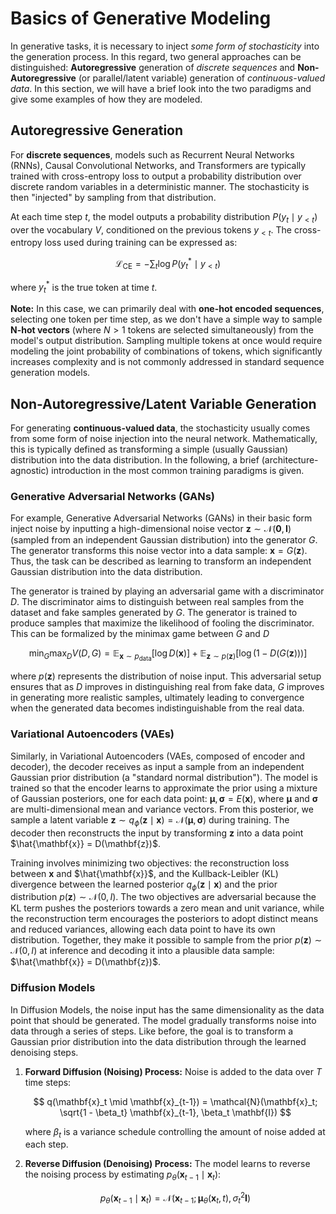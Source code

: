 # Basics of Generative Modeling

In generative tasks, it is necessary to inject *some form of stochasticity* into the generation process. In this regard, two general approaches can be distinguished: **Autoregressive** generation of *discrete sequences* and **Non-Autoregressive** (or parallel/latent variable) generation of *continuous-valued data*.
In this section, we will have a brief look into the two paradigms and give some examples of how they are modeled.

## Autoregressive Generation

For **discrete sequences**, models such as Recurrent Neural Networks (RNNs), Causal Convolutional Networks, and Transformers are typically trained with cross-entropy loss to output a probability distribution over discrete random variables in a deterministic manner. The stochasticity is then "injected" by sampling from that distribution.

At each time step $t$, the model outputs a probability distribution $P(y_t \mid y_{<t})$ over the vocabulary $V$, conditioned on the previous tokens $y_{<t}$. The cross-entropy loss used during training can be expressed as:

$$
\mathcal{L}_{\text{CE}} = -\sum_{t} \log P(y_t^* \mid y_{<t})
$$

where $y_t^*$ is the true token at time $t$.

**Note:** In this case, we can primarily deal with **one-hot encoded sequences**, selecting one token per time step, as we don't have a simple way to sample **N-hot vectors** (where $N > 1$ tokens are selected simultaneously) from the model's output distribution. Sampling multiple tokens at once would require modeling the joint probability of combinations of tokens, which significantly increases complexity and is not commonly addressed in standard sequence generation models.

## Non-Autoregressive/Latent Variable Generation

For generating **continuous-valued data**, the stochasticity usually comes from some form of noise injection into the neural network.
Mathematically, this is typically defined as transforming a simple (usually Gaussian) distribution into the data distribution.
In the following, a brief (architecture-agnostic) introduction in the most common training paradigms is given.

### Generative Adversarial Networks (GANs)

For example, Generative Adversarial Networks (GANs) in their basic form inject noise by inputting a high-dimensional noise vector
$\mathbf{z} \sim \mathcal{N}(\mathbf{0}, \mathbf{I})$ (sampled from an independent Gaussian distribution) into the generator $G$.
The generator transforms this noise vector into a data sample: $\mathbf{x} = G(\mathbf{z})$.
Thus, the task can be described as learning to transform an independent Gaussian distribution into the data distribution.

The generator is trained by playing an adversarial game with a discriminator $D$. 
The discriminator aims to distinguish between real samples from the dataset and fake samples generated by $G$. 
The generator is trained to produce samples that maximize the likelihood of fooling the discriminator. 
This can be formalized by the minimax game between $G$ and $D$

$$
\min_G \max_D V(D, G) = \mathbb{E}_{\mathbf{x} \sim p_{\text{data}}} [\log D(\mathbf{x})] + \mathbb{E}_{\mathbf{z} \sim p(\mathbf{z})} [\log (1 - D(G(\mathbf{z})))]
$$

where $p(\mathbf{z})$ represents the distribution of noise input. 
This adversarial setup ensures that as $D$ improves in distinguishing real from fake data, 
$G$ improves in generating more realistic samples, ultimately leading to convergence when the generated data becomes indistinguishable from the real data.

### Variational Autoencoders (VAEs)

Similarly, in Variational Autoencoders (VAEs, composed of encoder and decoder), the decoder receives as input a sample from an independent Gaussian prior distribution (a "standard normal distribution"). 
The model is trained so that the encoder learns to approximate the prior using a mixture of Gaussian posteriors, one for each data point: 
$\boldsymbol{\mu}, \boldsymbol{\sigma} = E(\mathbf{x})$, where $\boldsymbol{\mu}$ and $\boldsymbol{\sigma}$ are multi-dimensional mean and variance vectors.
From this posterior, we sample a latent variable $\mathbf{z} \sim q_{\phi}(\mathbf{z} \mid \mathbf{x}) = \mathcal{N}(\boldsymbol{\mu}, \boldsymbol{\sigma})$ during training. 
The decoder then reconstructs the input by transforming $\mathbf{z}$ into a data point $\hat{\mathbf{x}} = D(\mathbf{z})$.

Training involves minimizing two objectives: the reconstruction loss between $\mathbf{x}$ and $\hat{\mathbf{x}}$, and the Kullback-Leibler (KL) divergence
between the learned posterior $q_{\phi}(\mathbf{z} \mid \mathbf{x})$ and the prior distribution $p(\mathbf{z}) \sim \mathcal{N}(0, I)$.
The two objectives are adversarial because the KL term pushes the posteriors towards a zero mean and unit variance, while the reconstruction term encourages the posteriors to adopt distinct means and reduced variances, allowing each data point to have its own distribution.
Together, they make it possible to sample from the prior $p(\mathbf{z}) \sim \mathcal{N}(0, I)$ at inference and decoding it into a plausible data sample: $\hat{\mathbf{x}} = D(\mathbf{z})$.


### Diffusion Models

In Diffusion Models, the noise input has the same dimensionality as the data point that should be generated. 
The model gradually transforms noise into data through a series of steps.
Like before, the goal is to transform a Gaussian prior distribution into the data distribution through the learned denoising steps.

1. **Forward Diffusion (Noising) Process:** Noise is added to the data over $T$ time steps:

   $$
   q(\mathbf{x}_t \mid \mathbf{x}_{t-1}) = \mathcal{N}(\mathbf{x}_t; \sqrt{1 - \beta_t} \mathbf{x}_{t-1}, \beta_t \mathbf{I})
   $$

   where $\beta_t$ is a variance schedule controlling the amount of noise added at each step.

2. **Reverse Diffusion (Denoising) Process:** The model learns to reverse the noising process by estimating $p_{\theta}(\mathbf{x}_{t-1} \mid \mathbf{x}_t)$:

   $$
   p_{\theta}(\mathbf{x}_{t-1} \mid \mathbf{x}_t) = \mathcal{N}(\mathbf{x}_{t-1}; \boldsymbol{\mu}_{\theta}(\mathbf{x}_t, t), \sigma_t^2 \mathbf{I})
   $$